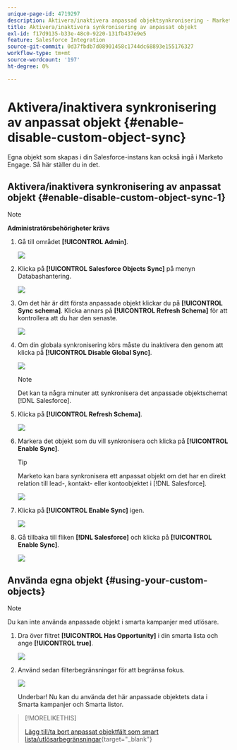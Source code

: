 ```yaml
---
unique-page-id: 4719297
description: Aktivera/inaktivera anpassad objektsynkronisering - Marketo Docs - produktdokumentation
title: Aktivera/inaktivera synkronisering av anpassat objekt
exl-id: f17d9135-b33e-48c0-9220-131fb437e9e5
feature: Salesforce Integration
source-git-commit: 0d37fbdb7d08901458c1744dc68893e155176327
workflow-type: tm+mt
source-wordcount: '197'
ht-degree: 0%

---
```


# Aktivera/inaktivera synkronisering av anpassat objekt {#enable-disable-custom-object-sync}

Egna objekt som skapas i din Salesforce-instans kan också ingå i Marketo Engage. Så här ställer du in det.

## Aktivera/inaktivera synkronisering av anpassat objekt {#enable-disable-custom-object-sync-1}

>[!NOTE]
>
>**Administratörsbehörigheter krävs**

1. Gå till området **[!UICONTROL Admin]**.

   ![](assets/enable-disable-custom-object-sync-1.png)

1. Klicka på **[!UICONTROL Salesforce Objects Sync]** på menyn Databashantering.

   ![](assets/enable-disable-custom-object-sync-2.png)

1. Om det här är ditt första anpassade objekt klickar du på **[!UICONTROL Sync schema]**. Klicka annars på **[!UICONTROL Refresh Schema]** för att kontrollera att du har den senaste.

   ![](assets/enable-disable-custom-object-sync-3.png)

1. Om din globala synkronisering körs måste du inaktivera den genom att klicka på **[!UICONTROL Disable Global Sync]**.

   ![](assets/image2014-12-10-10-3a14-3a54.png)

   >[!NOTE]
   >
   >Det kan ta några minuter att synkronisera det anpassade objektschemat [!DNL Salesforce].

1. Klicka på **[!UICONTROL Refresh Schema]**.

   ![](assets/image2014-12-10-10-3a15-3a7.png)

1. Markera det objekt som du vill synkronisera och klicka på **[!UICONTROL Enable Sync]**.

   >[!TIP]
   >
   >Marketo kan bara synkronisera ett anpassat objekt om det har en direkt relation till lead-, kontakt- eller kontoobjektet i [!DNL Salesforce].

   ![](assets/image2014-12-10-10-3a15-3a30.png)

1. Klicka på **[!UICONTROL Enable Sync]** igen.

   ![](assets/image2014-12-10-10-3a15-3a40.png)

1. Gå tillbaka till fliken **[!DNL Salesforce]** och klicka på **[!UICONTROL Enable Sync]**.

   ![](assets/image2014-12-10-10-3a15-3a49.png)

## Använda egna objekt {#using-your-custom-objects}

>[!NOTE]
>
>Du kan inte använda anpassade objekt i smarta kampanjer med utlösare.

1. Dra över filtret **[!UICONTROL Has Opportunity]** i din smarta lista och ange **[!UICONTROL true]**.

   ![](assets/image2015-8-26-9-3a39-3a28.png)

1. Använd sedan filterbegränsningar för att begränsa fokus.

   ![](assets/image2015-8-24-14-3a18-3a53.png)

   Underbar! Nu kan du använda det här anpassade objektets data i Smarta kampanjer och Smarta listor.

>[!MORELIKETHIS]
>
>[Lägg till/ta bort anpassat objektfält som smart lista/utlösarbegränsningar](/help/marketo/product-docs/crm-sync/salesforce-sync/setup/optional-steps/add-remove-custom-object-field-as-smart-list-trigger-constraints.md){target="_blank"}
